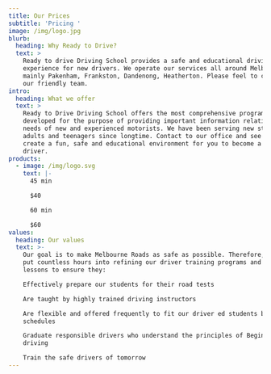 ```yaml
---
title: Our Prices
subtitle: 'Pricing '
image: /img/logo.jpg
blurb:
  heading: Why Ready to Drive?
  text: >
    Ready to drive Driving School provides a safe and educational driving
    experience for new drivers. We operate our services all around Melbourne
    mainly Pakenham, Frankston, Dandenong, Heatherton. Please feel to contact
    our friendly team.
intro:
  heading: What we offer
  text: >
    Ready to Drive Driving School offers the most comprehensive program
    developed for the purpose of providing important information relating to the
    needs of new and experienced motorists. We have been serving new students,
    adults and teenagers since longtime. Contact to our office and see how we
    create a fun, safe and educational environment for you to become a new
    driver.
products:
  - image: /img/logo.svg
    text: |-
      45 min

      $40

      60 min

      $60
values:
  heading: Our values
  text: >-
    Our goal is to make Melbourne Roads as safe as possible. Therefore, we have
    put countless hours into refining our driver training programs and driving
    lessons to ensure they:

    Effectively prepare our students for their road tests

    Are taught by highly trained driving instructors

    Are flexible and offered frequently to fit our driver ed students busy
    schedules

    Graduate responsible drivers who understand the principles of Beginner
    driving

    Train the safe drivers of tomorrow
---
```



